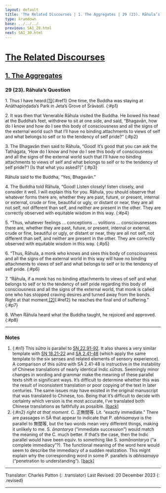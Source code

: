 ```yaml
---
layout: default
title: 'The Related Discourses | 1. The Aggregates | 29 (23). Rāhula’s Question'
type: kramdown
base: ../../../
previous: SA1_28.html
next: SA1_30.html
---
```


# [The Related Discourses](../index.html)
## [1. The Aggregates](index.html)
### 29 (23). Rāhula’s Question

1\. Thus I have heard:[\[1\]](#n1){:#ref1} One time, the Buddha was staying at Anāthapiṇḍada’s Park in Jeta’s Grove of Śrāvastī.
{:#p1}

2\. It was then that Venerable Rāhula visited the Buddha. He bowed his head at the Buddha’s feet, withdrew to sit at one side, and said, “Bhagavān, how do I know and how do I see this body of consciousness and all the signs of the external world such that I’ll have no binding attachments to views of self and what belongs to self or to the tendency of self pride?”
{:#p2}

3\. The Bhagavān then said to Rāhula, “Good! It’s good that you can ask the Tathāgata, ‘How do I know and how do I see this body of consciousness and all the signs of the external world such that I’ll have no binding attachments to views of self and what belongs to self or to the tendency of self pride?’! [Is that what you asked?]”
{:#p3}

Rāhula said to the Buddha, “Yes, Bhagavān.”


4\. The Buddha told Rāhula, “Good! Listen closely! listen closely, and consider it well. I will explain this for you. Rāhula, you should observe that whatever forms there are, whether they are past, future, or present, internal or external, crude or fine, beautiful or ugly, or distant or near, they are all not self, not different than self, and neither are present in the other. They are correctly observed with equitable wisdom in this way.
{:#p4}

5\. “Thus, whatever feelings … conceptions … volitions … consciousnesses there are, whether they are past, future, or present, internal or external, crude or fine, beautiful or ugly, or distant or near, they are all not self, not different than self, and neither are present in the other. They are correctly observed with equitable wisdom in this way.
{:#p5}

6\. “Thus, Rāhula, a monk who knows and sees this body of consciousness and all the signs of the external world in this way will have no binding attachments to views of self and what belongs to self or to the tendency of self pride.
{:#p6}

7\. “Rāhula, if a monk has no binding attachments to views of self and what belongs to self or to the tendency of self pride regarding this body of consciousness and all the signs of the external world, that monk is called one who has stopped craving desires and turned away from the bonds. Right at that moment,[\[2\]](#n2){:#ref2} he reaches the final end of suffering.”
{:#p7}

8\. When Rāhula heard what the Buddha taught, he rejoiced and approved.
{:#p8}

---

### Notes

1. {:#n1} This <em>sūtra</em> is parallel to <a href="https://suttacentral.net/sn22.91/en/sujato" target="_blank">SN 22.91-92</a>. It also shares a very similar template with <a href="https://suttacentral.net/sn18.21/en/sujato" target="_blank">SN 18.21-22</a> and <a href="../02/SA2_41-48.html" target="_blank">SĀ 2.41-48</a>  (which apply the same template to the six senses and related elements of sensory experience).<br/>
A comparison of this <em>sūtra</em> with SĀ 2.41-48 is instructive in the instability of Chinese translations of nearly identical Indic <em>sūtra</em>s. Seemingly minor changes in wording and grammar make the meaning of these parallel texts shift in significant ways. It’s difficult to determine whether this was the result of inconsistent translation or poor copying of the text in later centuries. The same issues may have existed in the original manuscript that was translated to Chinese, too. Being that it’s difficult to decide with certainty which version is the most accurate, I’ve translated both Chinese translations as faithfully as possible. [\[back\]](#ref1)
2. {:#n2} <em>right at that moment</em>. C. 正無間等. Lit. “exactly immediate.” There are passages in SĀ that appear to indicate that P. <em>abhisamaya</em> is the parallel to 無間等, but the two words mean very different things, making it unlikely to me. S. <em>ānantarya</em> (“immediate succession”) would match the meaning of the C. much better. If that’s the case, then the Indic parallel would have been equiv. to something like S. <em>samānantarya</em> (“a complete immediacy”?). The functional meaning of the word here would seem to describe the immediacy of a sudden realization. This might explain why the corresponding word in some P. parallels is <em>abhisamaya</em> (“penetration to understanding”). [\[back\]](#ref2)

---

Translator: Charles Patton
{: .translator}
Last Revised: 20 December 2023
{: .revised}

---